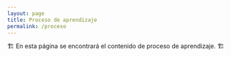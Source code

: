 ```yaml
---
layout: page
title: Proceso de aprendizaje
permalink: /proceso
---
```


🏗️ En esta página se encontrará el contenido de proceso de aprendizaje. 🏗️
